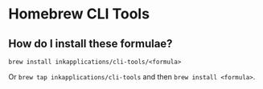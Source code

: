 # Homebrew CLI Tools

## How do I install these formulae?
`brew install inkapplications/cli-tools/<formula>`

Or `brew tap inkapplications/cli-tools` and then `brew install <formula>`.
